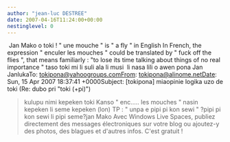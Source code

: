 ```yaml
---
author: "jean-luc DESTREE"
date: 2007-04-16T11:24:00+00:00
nestinglevel: 0
---
```

 Jan Mako o toki ! " une mouche " is " a fly " in English In French, the expression " enculer les mouches " could be translated by " fuck off the flies ", that means familiarly : "to lose its time talking about things of no real importance " taso toki mi li suli ala li musi  li nasa lili o awen pona Jan JanlukaTo: [tokipona@yahoogroups.comFrom](mailto://tokipona@yahoogroups.comFrom): [tokipona@alinome.netDate](mailto://tokipona@alinome.netDate): Sun, 15 Apr 2007 18:37:41 +0000Subject: \[tokipona\] miaopinie logika uzo de toki (Re: dubo pri "toki (+pi)")
> kulupu nimi kepeken toki Kanso " enc..... les mouches " nasin kepeken li seme kepeken (lon) TP : " unpa e pipi pi kon sewi " ?pipi pi kon sewi li pipi seme?jan Mako Avec Windows Live Spaces, publiez directement des messages électroniques sur votre blog ou ajoutez-y des photos, des blagues et d'autres infos. C'est gratuit !